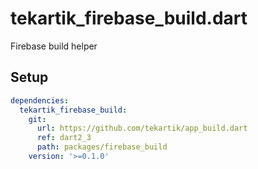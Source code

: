 # tekartik_firebase_build.dart

Firebase build helper

## Setup

```yaml
dependencies:
  tekartik_firebase_build:
    git:
      url: https://github.com/tekartik/app_build.dart
      ref: dart2_3
      path: packages/firebase_build
    version: '>=0.1.0'
```